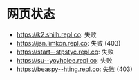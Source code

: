 # 网页状态
- https://k2.shilh.repl.co: 失败
- https://jsn.limkon.repl.co: 失败 (403)
- https://start--stpstyc.repl.co: 失败
- https://su--yoyholee.repl.co: 失败
- https://beaspy--hting.repl.co: 失败 (403)
